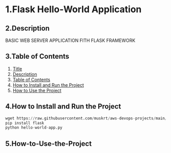  # 1.Flask Hello-World Application

 ## 2.Description
 BASIC WEB SERVER APPLICATION FITH FLASK 
 FRAMEWORK

 ## 3.Table of Contents
 
1. [Title](#1.Flask-Hello-World-Application)
2. [Description](#2.Description)
3. [Table of Contents](#3.Table-of-Contents)
4. [How to Install and Run the Project](#4.How-to-Install-and-Run-the-Project)
5. [How to Use the Project](#5.How-to-Use-the-Project) 

 ## 4.How to Install and Run the Project
```python
wget https://raw.githubusercontent.com/muskrt/aws-devops-projects/main/python-projects/flask-01-hello-world-app/hello-world-app.py
pip install flask
python hello-world-app.py
```

 ## 5.How-to-Use-the-Project